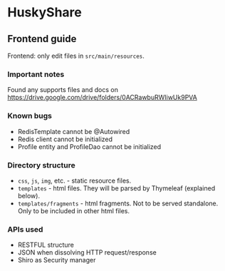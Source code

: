 # HuskyShare

## Frontend guide

Frontend: only edit files in `src/main/resources`.


### Important notes
Found any supports files and docs on https://drive.google.com/drive/folders/0ACRawbuRWIiwUk9PVA

### Known bugs
* RedisTemplate cannot be @Autowired
* Redis client cannot be initialized
* Profile entity and ProfileDao cannot be initialized

### Directory structure
* `css`, `js`, `img`, etc. - static resource files.
* `templates` - html files. They will be parsed by Thymeleaf (explained below).
* `templates/fragments` - html fragments. Not to be served standalone. Only to be included in other html files.

### APIs used
* RESTFUL structure
* JSON when dissolving HTTP request/response
* Shiro as Security manager
